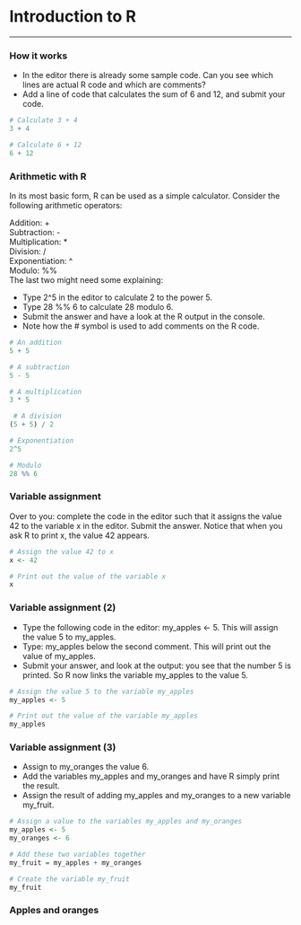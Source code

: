 # Introduction to R
---
### How it works
* In the editor there is already some sample code. Can you see which lines are actual R code and which are comments?
* Add a line of code that calculates the sum of 6 and 12, and submit your code.
```r
# Calculate 3 + 4
3 + 4

# Calculate 6 + 12
6 + 12
```
### Arithmetic with R
In its most basic form, R can be used as a simple calculator. Consider the following arithmetic operators:   

Addition: +   
Subtraction: -   
Multiplication: *   
Division: /   
Exponentiation: ^   
Modulo: %%   
The last two might need some explaining:

* Type 2^5 in the editor to calculate 2 to the power 5.
* Type 28 %% 6 to calculate 28 modulo 6.
* Submit the answer and have a look at the R output in the console.
* Note how the # symbol is used to add comments on the R code.
```r
# An addition
5 + 5 

# A subtraction
5 - 5 

# A multiplication
3 * 5

 # A division
(5 + 5) / 2 

# Exponentiation
2^5

# Modulo
28 %% 6
```
### Variable assignment
Over to you: complete the code in the editor such that it assigns the value 42 to the variable x in the editor. Submit the answer. Notice that when you ask R to print x, the value 42 appears.
```r
# Assign the value 42 to x
x <- 42

# Print out the value of the variable x
x
```
### Variable assignment (2)
* Type the following code in the editor: my_apples <- 5. This will assign the value 5 to my_apples.
* Type: my_apples below the second comment. This will print out the value of my_apples.
* Submit your answer, and look at the output: you see that the number 5 is printed. So R now links the variable my_apples to the value 5.
```r
# Assign the value 5 to the variable my_apples
my_apples <- 5

# Print out the value of the variable my_apples
my_apples
```
### Variable assignment (3)
* Assign to my_oranges the value 6.
* Add the variables my_apples and my_oranges and have R simply print the result.
* Assign the result of adding my_apples and my_oranges to a new variable my_fruit.
```r
# Assign a value to the variables my_apples and my_oranges
my_apples <- 5
my_oranges <- 6

# Add these two variables together
my_fruit = my_apples + my_oranges

# Create the variable my_fruit
my_fruit
```
### Apples and oranges
